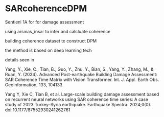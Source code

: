 # SARcoherenceDPM


Sentienl 1A for for damage assessment

using arsmas_insar to infer and calcluate coherence

building coherence dataset to construct DPM

the method is based on deep learning tech

details seen in 

Yang, Y., Xie, C., Tian, B., Guo, Y., Zhu, Y., Bian, S., Yang, Y., Zhang, M., & Ruan, Y. (2024). Advanced Post-earthquake Building Damage Assessment: SAR Coherence Time Matrix with Vision Transformer. Int. J. Appl. Earth Obs. Geoinformation, 133, 104133.

Yang Y, Xie C, Tian B, et al. Large-scale building damage assessment based on recurrent neural networks using SAR coherence time series: A case study of 2023 Turkey–Syria earthquake. Earthquake Spectra. 2024;0(0). doi:10.1177/87552930241262761
